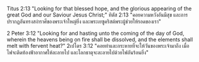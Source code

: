 Titus 2:13 "Looking for that blessed hope, and the glorious appearing of the great God and our Saviour Jesus Christ;"
ทิตัส 2:13 "คอยความหวังอันมีสุข และการปรากฏอันทรงสง่าราศีของพระเจ้าใหญ่ยิ่ง และพระเยซูคริสต์พระผู้ช่วยให้รอดของเรา"

2 Peter 3:12 "Looking for and hasting unto the coming of the day of God, wherein the heavens being on fire shall be dissolved, and the elements shall melt with fervent heat?"
2เปโตร 3:12 "คอยท่าและกระหายที่จะให้วันของพระเจ้ามาถึง เมื่อไฟจะติดท้องฟ้าอากาศให้ละลายไป และโลกธาตุจะละลายไปด้วยไฟอันร้อนยิ่ง"